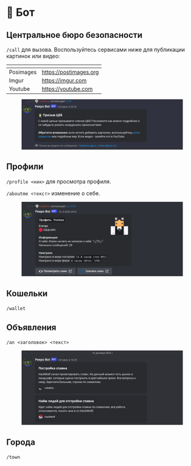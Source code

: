 # 🤖 Бот

## Центральное бюро безопасности

`/call` для вызова. Воспользуйтесь сервисами ниже для публикации картинок или видео:

<table data-view="cards"><thead><tr><th></th><th data-hidden data-card-target data-type="content-ref"></th></tr></thead><tbody><tr><td>Posimages</td><td><a href="https://postimages.org">https://postimages.org</a></td></tr><tr><td>Imgur</td><td><a href="https://imgur.com">https://imgur.com</a></td></tr><tr><td>Youtube</td><td><a href="https://youtube.com">https://youtube.com</a></td></tr></tbody></table>

<figure><img src="../.gitbook/assets/Снимок экрана 2023-01-06 в 6.02.41 PM.png" alt=""><figcaption></figcaption></figure>

## Профили

`/profile <ник>` для просмотра профиля.

`/aboutme <текст>` изменение о себе.

<figure><img src="../.gitbook/assets/Снимок экрана 2023-01-06 в 6.03.10 PM (1).png" alt=""><figcaption></figcaption></figure>

## Кошельки

`/wallet`

## Объявления

`/an <заголовок> <текст>`

<figure><img src="../.gitbook/assets/Снимок экрана 2023-01-06 в 6.03.49 PM.png" alt=""><figcaption></figcaption></figure>

## Города

`/town`
